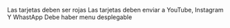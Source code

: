 Las tarjetas deben ser rojas
Las tarjetas deben enviar a YouTube, Instagram Y WhastApp
Debe haber menu desplegable
